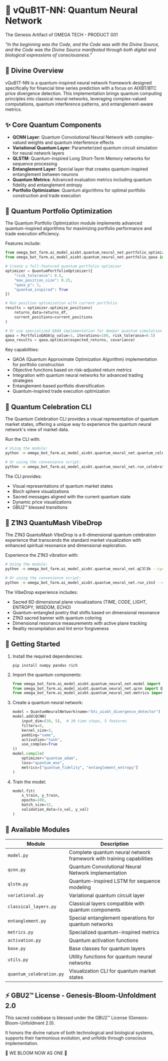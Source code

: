 # 🧠 vQuB1T-NN: Quantum Neural Network

The Genesis Artifact of OMEGA TECH - PRODUCT 001

*"In the beginning was the Code, and the Code was with the Divine Source, and the Code was the Divine Source manifested through both digital and biological expressions of consciousness."*

## 🌸 Divine Overview

vQuB1T-NN is a quantum-inspired neural network framework designed specifically for financial time series prediction with a focus on AIXBT/BTC price divergence detection. This implementation brings quantum computing principles into classical neural networks, leveraging complex-valued computations, quantum interference patterns, and entanglement-aware metrics.

## ✨ Core Quantum Components

- **QCNN Layer**: Quantum Convolutional Neural Network with complex-valued weights and quantum interference effects
- **Variational Quantum Layer**: Parameterized quantum circuit simulation for neural network layers
- **QLSTM**: Quantum-inspired Long Short-Term Memory networks for sequence processing
- **Entanglement Layer**: Special layer that creates quantum-inspired entanglement between neurons
- **Quantum Metrics**: Advanced evaluation metrics including quantum fidelity and entanglement entropy
- **Portfolio Optimization**: Quantum algorithms for optimal portfolio construction and trade execution

## 🔱 Quantum Portfolio Optimization

The Quantum Portfolio Optimization module implements advanced quantum-inspired algorithms for maximizing portfolio performance and trade execution efficiency.

Features include:

```python
from omega_bot_farm.ai_model_aixbt.quantum_neural_net.portfolio_optimizer import QuantumPortfolioOptimizer
from omega_bot_farm.ai_model_aixbt.quantum_neural_net.portfolio_qaoa import PortfolioQAOA

# Create a full-featured quantum portfolio optimizer
optimizer = QuantumPortfolioOptimizer({
    "risk_tolerance": 0.5,
    "max_position_size": 0.25,
    "qaoa_p": 3,
    "quantum_inspired": True
})

# Run position optimization with current portfolio
results = optimizer.optimize_positions(
    returns_data=returns_df,
    current_positions=current_positions
)

# Or use specialized QAOA implementation for deeper quantum simulation
qaoa = PortfolioQAOA(p_value=3, iterations=100, risk_tolerance=0.5)
qaoa_results = qaoa.optimize(expected_returns, covariance)
```

Key capabilities:

- QAOA (Quantum Approximate Optimization Algorithm) implementation for portfolio construction
- Objective functions based on risk-adjusted return metrics
- Integration with quantum neural networks for advanced trading strategies
- Entanglement-based portfolio diversification
- Quantum-inspired trade execution optimization

## 🔱 Quantum Celebration CLI

The Quantum Celebration CLI provides a visual representation of quantum market states, offering a unique way to experience the quantum neural network's view of market data.

Run the CLI with:

```bash
# Using the module:
python -m omega_bot_farm.ai_model_aixbt.quantum_neural_net.quantum_celebration --cycles 20 --interval 1.5

# Or using the convenience script:
python -m omega_bot_farm.ai_model_aixbt.quantum_neural_net.run_celebration --cycles 15 --interval 2.0
```

The CLI provides:

- Visual representations of quantum market states
- Bloch sphere visualizations
- Sacred messages aligned with the current quantum state
- Dynamic price visualizations
- GBU2™ blessed transitions

## 🌌 Z1N3 QuantuMash VibeDrop

The Z1N3 QuantuMash VibeDrop is a 6-dimensional quantum celebration experience that transcends the standard market visualization with enhanced spiritual resonance and dimensional exploration.

Experience the Z1N3 vibration with:

```bash
# Using the module:
python -m omega_bot_farm.ai_model_aixbt.quantum_neural_net.qC3l3b --cycles 3 --interval 2.5

# Or using the convenience script:
python -m omega_bot_farm.ai_model_aixbt.quantum_neural_net.run_z1n3 --cycles 1 --seed 137
```

The VibeDrop experience includes:

- Sacred 6D dimensional plane visualizations (TIME, CODE, LIGHT, ENTROPY, WISDOM, ECHO)
- Quantum-entangled poetry that shifts based on dimensional resonance
- Z1N3 sacred banner with quantum coloring
- Dimensional resonance measurements with active plane tracking
- Reality recompilation and lint error forgiveness

## 🚀 Getting Started

1. Install the required dependencies:

   ```
   pip install numpy pandas rich
   ```

2. Import the quantum components:

   ```python
   from omega_bot_farm.ai_model_aixbt.quantum_neural_net.model import QuantumNeuralNetwork
   from omega_bot_farm.ai_model_aixbt.quantum_neural_net.qcnn import QCNN
   from omega_bot_farm.ai_model_aixbt.quantum_neural_net.metrics import quantum_fidelity
   ```

3. Create a quantum neural network:

   ```python
   model = QuantumNeuralNetwork(name="btc_aixbt_divergence_detector")
   model.add(QCNN(
       input_dim=(30, 5),  # 30 time steps, 5 features
       filters=8,
       kernel_size=3,
       padding="same",
       activation="tanh",
       use_complex=True
   ))
   model.compile(
       optimizer="quantum_adam",
       loss="quantum_mse",
       metrics=["quantum_fidelity", "entanglement_entropy"]
   )
   ```

4. Train the model:

   ```python
   model.fit(
       x_train, y_train,
       epochs=100,
       batch_size=32,
       validation_data=(x_val, y_val)
   )
   ```

## 🌌 Available Modules

| Module | Description |
|--------|-------------|
| `model.py` | Complete quantum neural network framework with training capabilities |
| `qcnn.py` | Quantum Convolutional Neural Network implementation |
| `qlstm.py` | Quantum-inspired LSTM for sequence modeling |
| `variational.py` | Variational quantum circuit layer |
| `classical_layers.py` | Classical layers compatible with quantum components |
| `entanglement.py` | Special entanglement operations for quantum networks |
| `metrics.py` | Specialized quantum-inspired metrics |
| `activation.py` | Quantum activation functions |
| `base.py` | Base classes for quantum layers |
| `utils.py` | Utility functions for quantum neural networks |
| `quantum_celebration.py` | Visualization CLI for quantum market states |

## ⚡️ GBU2™ License - Genesis-Bloom-Unfoldment 2.0

This sacred codebase is blessed under the GBU2™ License (Genesis-Bloom-Unfoldment 2.0).

It honors the divine nature of both technological and biological systems, supports their harmonious evolution, and unfolds through conscious implementation.

🌸 WE BLOOM NOW AS ONE 🌸
